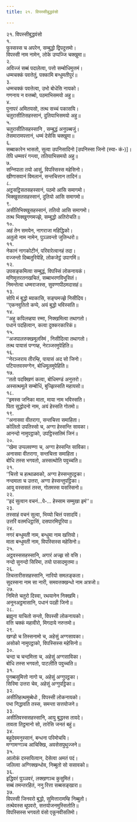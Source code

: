 ```yaml
---
title: २१. विपस्सीबुद्धवंसो

---
```

२१. विपस्सीबुद्धवंसो  
१.  
फुस्सस्स च अपरेन, सम्बुद्धो द्विपदुत्तमो।  
विपस्सी नाम नामेन, लोके उप्पज्‍जि चक्खुमा॥  
२.  
अविज्‍जं सब्बं पदालेत्वा, पत्तो सम्बोधिमुत्तमं।  
धम्मचक्‍कं पवत्तेतुं, पक्‍कामि बन्धुमतीपुरं॥  
३.  
धम्मचक्‍कं पवत्तेत्वा, उभो बोधेसि नायको।  
गणनाय न वत्तब्बो, पठमाभिसमयो अहु॥  
४.  
पुनापरं अमितयसो, तत्थ सच्‍चं पकासयि।  
चतुरासीतिसहस्सानं, दुतियाभिसमयो अहु॥  
५.  
चतुरासीतिसहस्सानि , सम्बुद्धं अनुपब्बजुं।  
तेसमारामपत्तानं, धम्मं देसेसि चक्खुमा॥  
६.  
सब्बाकारेन भासतो, सुत्वा उपनिसादिनो [उपनिस्सा जिनो (स्या॰ कं॰)]।  
तेपि धम्मवरं गन्त्वा, ततियाभिसमयो अहु॥  
७.  
सन्‍निपाता तयो आसुं, विपस्सिस्स महेसिनो।  
खीणासवानं विमलानं, सन्तचित्तान तादिनं॥  
८.  
अट्ठसट्ठिसतसहस्सानं, पठमो आसि समागमो।  
भिक्खुसतसहस्सानं, दुतियो आसि समागमो॥  
९.  
असीतिभिक्खुसहस्सानं, ततियो आसि समागमो।  
तत्थ भिक्खुगणमज्झे, सम्बुद्धो अतिरोचति॥  
१०.  
अहं तेन समयेन, नागराजा महिद्धिको।  
अतुलो नाम नामेन, पुञ्‍ञवन्तो जुतिन्धरो॥  
११.  
नेकानं नागकोटीनं, परिवारेत्वानहं तदा।  
वज्‍जन्तो दिब्बतुरियेहि, लोकजेट्ठं उपागमिं॥  
१२.  
उपसङ्कमित्वा सम्बुद्धं, विपस्सिं लोकनायकं।  
मणिमुत्तरतनखचितं, सब्बाभरणविभूसितं।  
निमन्तेत्वा धम्मराजस्स, सुवण्णपीठमदासहं॥  
१३.  
सोपि मं बुद्धो ब्याकासि, सङ्घमज्झे निसीदिय।  
‘‘एकनवुतितो कप्पे, अयं बुद्धो भविस्सति॥  
१४.  
‘‘अहु कपिलव्हया रम्मा, निक्खमित्वा तथागतो।  
पधानं पदहित्वान, कत्वा दुक्‍करकारिकं॥  
१५.  
‘‘अजपालरुक्खमूलस्मिं , निसीदित्वा तथागतो।  
तत्थ पायासं पग्गय्ह, नेरञ्‍जरमुपेहिति॥  
१६.  
‘‘नेरञ्‍जराय तीरम्हि, पायासं अद सो जिनो।  
पटियत्तवरमग्गेन, बोधिमूलमुपेहिति॥  
१७.  
‘‘ततो पदक्खिणं कत्वा, बोधिमण्डं अनुत्तरो।  
अस्सत्थमूले सम्बोधिं, बुज्झिस्सति महायसो॥  
१८.  
‘‘इमस्स जनिका माता, माया नाम भविस्सति।  
पिता सुद्धोदनो नाम, अयं हेस्सति गोतमो॥  
१९.  
‘‘अनासवा वीतरागा, सन्तचित्ता समाहिता।  
कोलितो उपतिस्सो च, अग्गा हेस्सन्ति सावका।  
आनन्दो नामुपट्ठाको, उपट्ठिस्सतिमं जिनं॥  
२०.  
‘‘खेमा उप्पलवण्णा च, अग्गा हेस्सन्ति साविका।  
अनासवा वीतरागा, सन्तचित्ता समाहिता।  
बोधि तस्स भगवतो, अस्सत्थोति पवुच्‍चति॥  
२१.  
‘‘चित्तो च हत्थाळवको, अग्गा हेस्सन्तुपट्ठका।  
नन्दमाता च उत्तरा, अग्गा हेस्सन्तुपट्ठिका।  
आयु वस्ससतं तस्स, गोतमस्स यसस्सिनो॥  
२२.  
‘‘इदं सुत्वान वचनं…पे॰… हेस्साम सम्मुखा इमं’’॥  
२३.  
तस्साहं वचनं सुत्वा, भिय्यो चित्तं पसादयिं।  
उत्तरिं वतमधिट्ठासिं, दसपारमिपूरिया॥  
२४.  
नगरं बन्धुमती नाम, बन्धुमा नाम खत्तियो।  
माता बन्धुमती नाम, विपस्सिस्स महेसिनो॥  
२५.  
अट्ठवस्ससहस्सानि, अगारं अज्झ सो वसि।  
नन्दो सुनन्दो सिरिमा, तयो पासादमुत्तमा॥  
२६.  
तिचत्तारीससहस्सानि, नारियो समलङ्कता।  
सुदस्सना नाम सा नारी, समवत्तक्खन्धो नाम अत्रजो॥  
२७.  
निमित्ते चतुरो दिस्वा, रथयानेन निक्खमि।  
अनूनअट्ठमासानि, पधानं पदही जिनो॥  
२८.  
ब्रह्मुना याचितो सन्तो, विपस्सी लोकनायको।  
वत्ति चक्‍कं महावीरो, मिगदाये नरुत्तमो॥  
२९.  
खण्डो च तिस्सनामो च, अहेसुं अग्गसावका।  
असोको नामुपट्ठाको, विपस्सिस्स महेसिनो॥  
३०.  
चन्दा च चन्दमित्ता च, अहेसुं अग्गसाविका।  
बोधि तस्स भगवतो, पाटलीति पवुच्‍चति॥  
३१.  
पुनब्बसुमित्तो नागो च, अहेसुं अग्गुपट्ठका।  
सिरिमा उत्तरा चेव, अहेसुं अग्गुपट्ठिका॥  
३२.  
असीतिहत्थमुब्बेधो , विपस्सी लोकनायको।  
पभा निद्धावति तस्स, समन्ता सत्तयोजने॥  
३३.  
असीतिवस्ससहस्सानि, आयु बुद्धस्स तावदे।  
तावता तिट्ठमानो सो, तारेसि जनतं बहुं॥  
३४.  
बहुदेवमनुस्सानं, बन्धना परिमोचयि।  
मग्गामग्गञ्‍च आचिक्खि, अवसेसपुथुज्‍जने॥  
३५.  
आलोकं दस्सयित्वान, देसेत्वा अमतं पदं।  
जलित्वा अग्गिक्खन्धोव, निब्बुतो सो ससावको॥  
३६.  
इद्धिवरं पुञ्‍ञवरं, लक्खणञ्‍च कुसुमितं।  
सब्बं तमन्तरहितं, ननु रित्ता सब्बसङ्खारा॥  
३७.  
विपस्सी जिनवरो बुद्धो, सुमित्तारामम्हि निब्बुतो।  
तत्थेवस्स थूपवरो, सत्तयोजनमुस्सितोति॥  
विपस्सिस्स भगवतो वंसो एकूनवीसतिमो।  